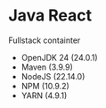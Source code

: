 # Java React
Fullstack containter

* OpenJDK 24 (24.0.1)
* Maven (3.9.9)
* NodeJS (22.14.0)
* NPM (10.9.2)
* YARN (4.9.1)